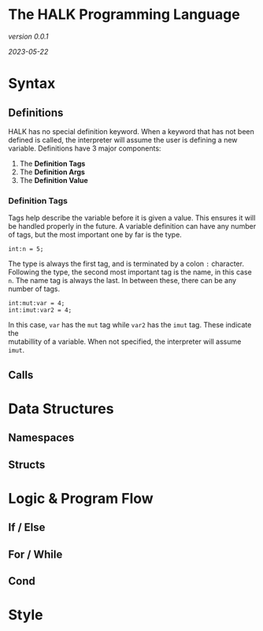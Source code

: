 # The HALK Programming Language

*version 0.0.1*

*2023-05-22*

# Syntax

## Definitions

HALK has no special definition keyword. When a keyword that has not been defined is called, the
interpreter will assume the user is defining a new variable. Definitions have 3 major components:

1. The **Definition Tags**
2. The **Definition Args**
3. The **Definition Value**

### Definition Tags

Tags help describe the variable before it is given a value. This ensures it will be handled properly
in the future. A variable definition can have any number of tags, but the most important one by far
is the type.

```halk
int:n = 5;
```

The type is always the first tag, and is terminated by a colon `:` character. Following the type,
the second most important tag is the name, in this case `n`. The name tag is always the last. In
between these, there can be any number of tags.

```halk
int:mut:var = 4;
int:imut:var2 = 4;
```

In this case, `var` has the `mut` tag while `var2` has the `imut` tag. These indicate the  
mutabillity of a variable. When not specified, the interpreter will assume `imut`.

## Calls

# Data Structures

## Namespaces

## Structs

# Logic & Program Flow

## If / Else

## For / While

## Cond

# Style
